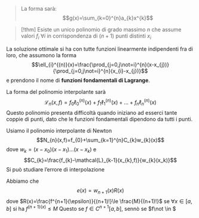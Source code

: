 >La forma sarà:
>$$g(x)=\sum_{k=0}^{n}a_{k}x^{k}$$
>

>[!thm]
>Esiste un unico polinomio di grado massimo $n$ che assume valori $f_{i}\ \forall i$ in corrispondenza di $(n+1)$ punti distinti $x_{i}$ 

La soluzione ottimale si ha con tutte funzioni linearmente indipendenti fra di loro, che assumono la forma
$$\ell_{i}^{(n)}(x)=\frac{\prod_{j=0,j\not=i}^{n}(x-x_{j})}{\prod_{j=0,j\not=i}^{n}(x_{i}-x_{j})}$$
e prendono il nome di **funzioni fondamentali di Lagrange**.

La forma del polinomio interpolante sarà
$$\mathcal{L}_{n}(x,f)=f_{0}\ell_0^{(n)}(x)+f_{1}\ell_1^{(n)}(x)+\ldots+f_{n}\ell_n^{(n)}(x)$$
Questo polinomio presenta difficoltà quando iniziano ad esserci tante coppie di punti, dato che le funzioni fondamentali dipendono da tutti i punti.

Usiamo il polinomio interpolante di Newton
$$N_{n}(x,f)=f_{0}+\sum_{k=1}^{n}C_{k}w_{k}(x)$$
dove $w_{k}=(x-x_{0})(x-x_{1})\ldots(x-x_{k})$ e $$C_{k}=\frac{f_{k}-\mathcal{L}_{k-1}(x_{k},f)}{w_{k}(x_k)}$$
Si può studiare l’errore di interpolazione

Abbiamo che
$$e(x)=w_{n+1}(x)R(x)$$
dove $R(x)=\frac{f^{n+1}(\epsilon)}{(n+1)!}\le \frac{M}{(n+1)!}$
se $\forall x\in [a,b]$ si ha $f^{(n+1)(x)}\le M$
Questo se $f\in C^{n+1}[a,b]$, sennò se $f\not \in $